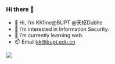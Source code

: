 ### Hi there 👋

- 👋 Hi, I’m KKfine@BUPT @天枢Dubhe
- 👀 I’m interested in Information Security.
- 🌱 I’m currently learning web.
- 📫 Email:kk@bupt.edu.cn

<div >
	<img  src="https://github-readme-stats.vercel.app/api/top-langs/?username=haoami&hide_title=true&hide_border=true&layout=compact&langs_count=6&text_color=000&icon_color=fff&bg_color=0,52fa5a,4dfcff,c64dff&theme=graywhite" />
</div>
